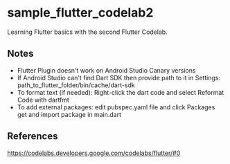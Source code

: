 # sample_flutter_codelab2
Learning Flutter basics with the second Flutter Codelab.

## Notes
* Flutter Plugin doesn't work on Android Studio Canary versions
* If Android Studio can't find Dart SDK then provide path to it in Settings: path_to_flutter_folder/bin/cache/dart-sdk
* To format text (if needed): Right-click the dart code and select Reformat Code with dartfmt
* To add external packages: edit pubspec.yaml file and click Packages get and import package in main.dart

## References
https://codelabs.developers.google.com/codelabs/flutter/#0